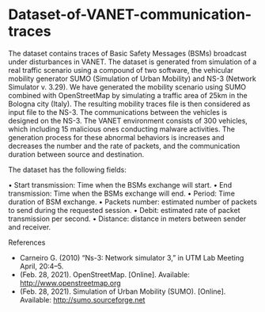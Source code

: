 # Dataset-of-VANET-communication-traces

The dataset contains traces of Basic Safety Messages (BSMs) broadcast under disturbances in VANET. The dataset is generated from simulation of a real traffic scenario using a compound of two software, the vehicular mobility generator SUMO (Simulation of Urban Mobility) and NS-3 (Network Simulator v. 3.29). We have generated the mobility scenario using SUMO combined with OpenStreetMap by simulating a traffic area of 25km in the Bologna city (Italy). The resulting mobility traces file is then considered as input file to the NS-3. The communications between the vehicles is designed on the NS-3. The VANET environment consists of 300 vehicles, which including 15 malicious ones conducting malware activities. The generation process for these abnormal behaviors is increases and decreases the number and the rate of packets, and the communication duration between source and destination. 

The dataset has the following fields:

•	Start transmission: Time when the BSMs exchange will start.
•	End transmission: Time when the BSMs exchange will end.
•	Period: Time duration of BSM exchange.
•	Packets number: estimated number of packets to send during the requested session.
•	Debit: estimated rate of packet transmission per second.
•	Distance: distance in meters between sender and receiver.



References
- Carneiro G. (2010) “Ns-3: Network simulator 3,” in UTM Lab Meeting April, 20:4–5.
- (Feb. 28, 2021). OpenStreetMap. [Online]. Available: http://www.openstreetmap.org
- (Feb. 28, 2021). Simulation of Urban Mobility (SUMO). [Online]. Available: http://sumo.sourceforge.net
